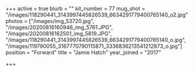 +++
active = true
blurb = ""
kit_number = 77
mug_shot = "/images/118290441_3143997445826539_6634291779400765140_o2.jpg"
photos = ["/images/img_53720.jpg", "/images/20200816160946_img_5761.JPG", "/images/20200816162501_img_5819.JPG", "/images/118290441_3143997445826539_6634291779400765140_o.jpg", "/images/119790055_3167770790115871_3336836213541212873_o.jpg"]
position = "Forward"
title = "Jamie Hatch"
year_joined = "2017"

+++
